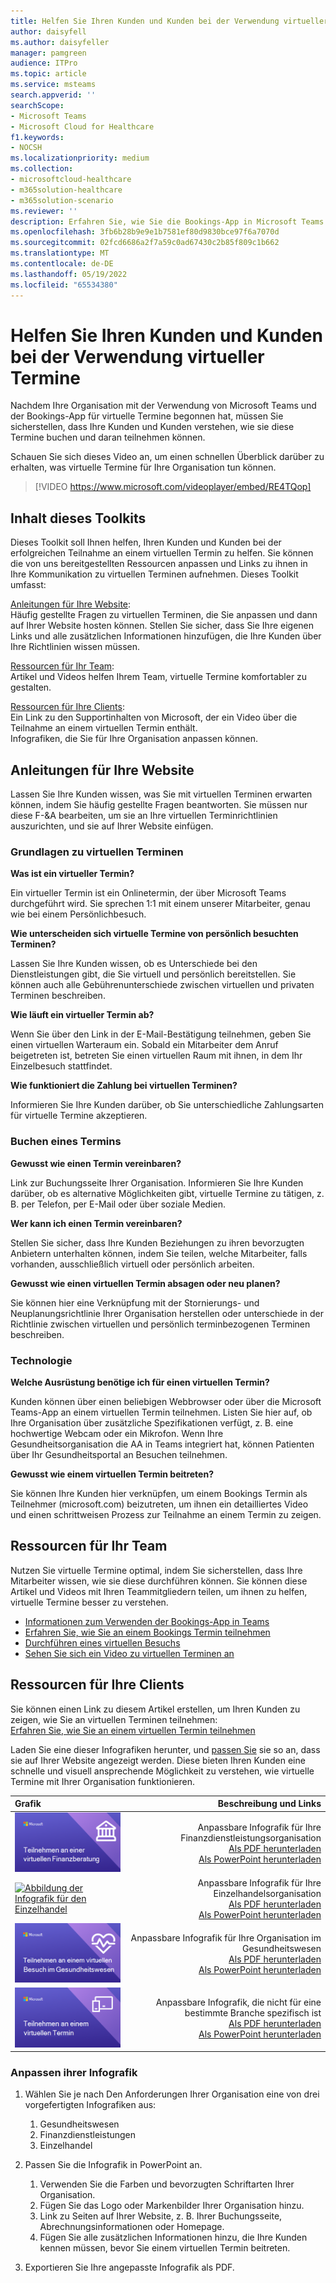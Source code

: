```yaml
---
title: Helfen Sie Ihren Kunden und Kunden bei der Verwendung virtueller Termine
author: daisyfell
ms.author: daisyfeller
manager: pamgreen
audience: ITPro
ms.topic: article
ms.service: msteams
search.appverid: ''
searchScope:
- Microsoft Teams
- Microsoft Cloud for Healthcare
f1.keywords:
- NOCSH
ms.localizationpriority: medium
ms.collection:
- microsoftcloud-healthcare
- m365solution-healthcare
- m365solution-scenario
ms.reviewer: ''
description: Erfahren Sie, wie Sie die Bookings-App in Microsoft Teams verwenden, um virtuelle Termine zu planen, zu verwalten und durchzuführen.
ms.openlocfilehash: 3fb6b28b9e9e1b7581ef80d9830bce97f6a7070d
ms.sourcegitcommit: 02fcd6686a2f7a59c0ad67430c2b85f809c1b662
ms.translationtype: MT
ms.contentlocale: de-DE
ms.lasthandoff: 05/19/2022
ms.locfileid: "65534380"
---
```

# <a name="help-your-clients-and-customers-use-virtual-appointments"></a>Helfen Sie Ihren Kunden und Kunden bei der Verwendung virtueller Termine

Nachdem Ihre Organisation mit der Verwendung von Microsoft Teams und der Bookings-App für virtuelle Termine begonnen hat, müssen Sie sicherstellen, dass Ihre Kunden und Kunden verstehen, wie sie diese Termine buchen und daran teilnehmen können.

Schauen Sie sich dieses Video an, um einen schnellen Überblick darüber zu erhalten, was virtuelle Termine für Ihre Organisation tun können.

> [!VIDEO https://www.microsoft.com/videoplayer/embed/RE4TQop]

## <a name="whats-included-in-this-toolkit"></a>Inhalt dieses Toolkits

Dieses Toolkit soll Ihnen helfen, Ihren Kunden und Kunden bei der erfolgreichen Teilnahme an einem virtuellen Termin zu helfen. Sie können die von uns bereitgestellten Ressourcen anpassen und Links zu ihnen in Ihre Kommunikation zu virtuellen Terminen aufnehmen. Dieses Toolkit umfasst:

[Anleitungen für Ihre Website](#guidance-for-your-website): <br> Häufig gestellte Fragen zu virtuellen Terminen, die Sie anpassen und dann auf Ihrer Website hosten können. Stellen Sie sicher, dass Sie Ihre eigenen Links und alle zusätzlichen Informationen hinzufügen, die Ihre Kunden über Ihre Richtlinien wissen müssen.

[Ressourcen für Ihr Team](#resources-for-your-team): <br> Artikel und Videos helfen Ihrem Team, virtuelle Termine komfortabler zu gestalten.

[Ressourcen für Ihre Clients](#resources-for-your-clients): <br>
Ein Link zu den Supportinhalten von Microsoft, der ein Video über die Teilnahme an einem virtuellen Termin enthält.<br>
Infografiken, die Sie für Ihre Organisation anpassen können.

## <a name="guidance-for-your-website"></a>Anleitungen für Ihre Website

Lassen Sie Ihre Kunden wissen, was Sie mit virtuellen Terminen erwarten können, indem Sie häufig gestellte Fragen beantworten. Sie müssen nur diese F-&A bearbeiten, um sie an Ihre virtuellen Terminrichtlinien auszurichten, und sie auf Ihrer Website einfügen.

### <a name="virtual-appointments-basics"></a>Grundlagen zu virtuellen Terminen

**Was ist ein virtueller Termin?**

Ein virtueller Termin ist ein Onlinetermin, der über Microsoft Teams durchgeführt wird. Sie sprechen 1:1 mit einem unserer Mitarbeiter, genau wie bei einem Persönlichbesuch.

**Wie unterscheiden sich virtuelle Termine von persönlich besuchten Terminen?**

Lassen Sie Ihre Kunden wissen, ob es Unterschiede bei den Dienstleistungen gibt, die Sie virtuell und persönlich bereitstellen. Sie können auch alle Gebührenunterschiede zwischen virtuellen und privaten Terminen beschreiben.

**Wie läuft ein virtueller Termin ab?**

Wenn Sie über den Link in der E-Mail-Bestätigung teilnehmen, geben Sie einen virtuellen Warteraum ein. Sobald ein Mitarbeiter dem Anruf beigetreten ist, betreten Sie einen virtuellen Raum mit ihnen, in dem Ihr Einzelbesuch stattfindet.

**Wie funktioniert die Zahlung bei virtuellen Terminen?**

Informieren Sie Ihre Kunden darüber, ob Sie unterschiedliche Zahlungsarten für virtuelle Termine akzeptieren.

### <a name="booking-an-appointment"></a>Buchen eines Termins

**Gewusst wie einen Termin vereinbaren?**

Link zur Buchungsseite Ihrer Organisation. Informieren Sie Ihre Kunden darüber, ob es alternative Möglichkeiten gibt, virtuelle Termine zu tätigen, z. B. per Telefon, per E-Mail oder über soziale Medien.

**Wer kann ich einen Termin vereinbaren?**

Stellen Sie sicher, dass Ihre Kunden Beziehungen zu ihren bevorzugten Anbietern unterhalten können, indem Sie teilen, welche Mitarbeiter, falls vorhanden, ausschließlich virtuell oder persönlich arbeiten.

**Gewusst wie einen virtuellen Termin absagen oder neu planen?**

Sie können hier eine Verknüpfung mit der Stornierungs- und Neuplanungsrichtlinie Ihrer Organisation herstellen oder unterschiede in der Richtlinie zwischen virtuellen und persönlich terminbezogenen Terminen beschreiben.

### <a name="technology"></a>Technologie

**Welche Ausrüstung benötige ich für einen virtuellen Termin?**

Kunden können über einen beliebigen Webbrowser oder über die Microsoft Teams-App an einem virtuellen Termin teilnehmen. Listen Sie hier auf, ob Ihre Organisation über zusätzliche Spezifikationen verfügt, z. B. eine hochwertige Webcam oder ein Mikrofon. Wenn Ihre Gesundheitsorganisation die AA in Teams integriert hat, können Patienten über Ihr Gesundheitsportal an Besuchen teilnehmen.

**Gewusst wie einem virtuellen Termin beitreten?**

Sie können Ihre Kunden hier verknüpfen, um einem Bookings Termin als Teilnehmer (microsoft.com) beizutreten, um ihnen ein detailliertes Video und einen schrittweisen Prozess zur Teilnahme an einem Termin zu zeigen.

## <a name="resources-for-your-team"></a>Ressourcen für Ihr Team

Nutzen Sie virtuelle Termine optimal, indem Sie sicherstellen, dass Ihre Mitarbeiter wissen, wie sie diese durchführen können. Sie können diese Artikel und Videos mit Ihren Teammitgliedern teilen, um ihnen zu helfen, virtuelle Termine besser zu verstehen.

- [Informationen zum Verwenden der Bookings-App in Teams](https://support.microsoft.com/office/what-is-bookings-42d4e852-8e99-4d8f-9b70-d7fc93973cb5)
- [Erfahren Sie, wie Sie an einem Bookings Termin teilnehmen](https://support.microsoft.com/office/join-a-bookings-appointment-attendees-3deb7bde-3ea3-4b41-8a06-741ad0db9fc0)
- [Durchführen eines virtuellen Besuchs](/microsoftteams/expand-teams-across-your-org/bookings-virtual-visits#conduct-a-visit)
- [Sehen Sie sich ein Video zu virtuellen Terminen an](#help-your-clients-and-customers-use-virtual-appointments)

## <a name="resources-for-your-clients"></a>Ressourcen für Ihre Clients

Sie können einen Link zu diesem Artikel erstellen, um Ihren Kunden zu zeigen, wie Sie an virtuellen Terminen teilnehmen: <br>
[Erfahren Sie, wie Sie an einem virtuellen Termin teilnehmen](https://support.microsoft.com/office/join-a-bookings-appointment-as-an-attendee-95cea12d-2220-421f-a663-6efb20913c7f)

Laden Sie eine dieser Infografiken herunter, und [passen Sie](#customize-your-infographic) sie so an, dass sie auf Ihrer Website angezeigt werden. Diese bieten Ihren Kunden eine schnelle und visuell ansprechende Möglichkeit zu verstehen, wie virtuelle Termine mit Ihrer Organisation funktionieren.

| Grafik                | Beschreibung und Links              |
| :------------------- | -------------------: |
| [![Abbildung der Finanzdienstleistungs-Infografik](../media/vv-finserv-thumbnail.png)](//download.microsoft.com/download/8/5/7/85784cd8-6945-4fcc-a3c3-972bd88d3fef/VirtualVisit_Financial_Infographic.pdf) | Anpassbare Infografik für Ihre Finanzdienstleistungsorganisation <br> [Als PDF herunterladen](//download.microsoft.com/download/8/5/7/85784cd8-6945-4fcc-a3c3-972bd88d3fef/VirtualVisit_Financial_Infographic.pdf) <br> [Als PowerPoint herunterladen](//download.microsoft.com/download/8/5/7/85784cd8-6945-4fcc-a3c3-972bd88d3fef/VirtualVisit_Financial_Infographic.pptx)
| [![Abbildung der Infografik für den Einzelhandel](../media/vv-retail-thumbnail.png)](//download.microsoft.com/download/a/b/5/ab5c07d9-cf7a-47b3-ba54-05a8a0a2a1bd/VirtualVisit_Retail_Infographic.pdf) | Anpassbare Infografik für Ihre Einzelhandelsorganisation <br> [Als PDF herunterladen](//download.microsoft.com/download/a/b/5/ab5c07d9-cf7a-47b3-ba54-05a8a0a2a1bd/VirtualVisit_Retail_Infographic.pdf) <br> [Als PowerPoint herunterladen](//download.microsoft.com/download/a/b/5/ab5c07d9-cf7a-47b3-ba54-05a8a0a2a1bd/VirtualVisit_Retail_Infographic.pptx) |
| [![Abbildung der Infografik für das Gesundheitswesen](../media/vv-healthcare-thumbnail.png)](//download.microsoft.com/download/4/d/3/4d3d9c53-0304-4aea-a56a-60a16402c58f/VirtualVisit_Healthcare_Infographic.pdf) | Anpassbare Infografik für Ihre Organisation im Gesundheitswesen <br> [Als PDF herunterladen](//download.microsoft.com/download/4/d/3/4d3d9c53-0304-4aea-a56a-60a16402c58f/VirtualVisit_Healthcare_Infographic.pdf) <br> [Als PowerPoint herunterladen](//download.microsoft.com/download/4/d/3/4d3d9c53-0304-4aea-a56a-60a16402c58f/VirtualVisit_Healthcare_Infographic.pptx) |
| [![Abbildung der nicht branchenspezifischen Infografik.](../media/va-generic-thumb.png)](//download.microsoft.com/download/c/6/9/c69d3f29-a8f5-462b-a645-79119beab406/VirtualVisit_Generic_Infographic.pdf) | Anpassbare Infografik, die nicht für eine bestimmte Branche spezifisch ist <br> [Als PDF herunterladen](//download.microsoft.com/download/c/6/9/c69d3f29-a8f5-462b-a645-79119beab406/VirtualVisit_Generic_Infographic.pdf) <br> [Als PowerPoint herunterladen](//download.microsoft.com/download/c/6/9/c69d3f29-a8f5-462b-a645-79119beab406/VirtualVisit_Generic_Infographic.pptx) |

### <a name="customize-your-infographic"></a>Anpassen ihrer Infografik

1. Wählen Sie je nach Den Anforderungen Ihrer Organisation eine von drei vorgefertigten Infografiken aus:
    1. Gesundheitswesen
    2. Finanzdienstleistungen
    3. Einzelhandel

2. Passen Sie die Infografik in PowerPoint an.
    1. Verwenden Sie die Farben und bevorzugten Schriftarten Ihrer Organisation.
    2. Fügen Sie das Logo oder Markenbilder Ihrer Organisation hinzu.
    3. Link zu Seiten auf Ihrer Website, z. B. Ihrer Buchungsseite, Abrechnungsinformationen oder Homepage.
    4. Fügen Sie alle zusätzlichen Informationen hinzu, die Ihre Kunden kennen müssen, bevor Sie einem virtuellen Termin beitreten.

3. Exportieren Sie Ihre angepasste Infografik als PDF.

